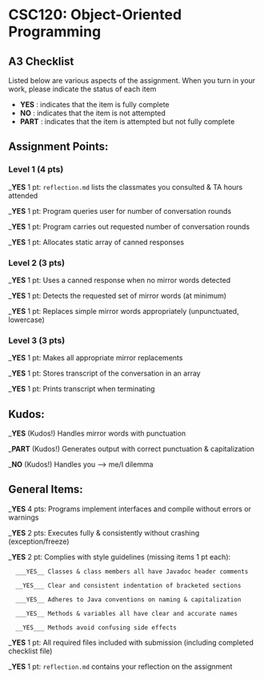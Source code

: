 # CSC120: Object-Oriented Programming
## A3 Checklist

Listed below are various aspects of the assignment.  When you turn in your work, please indicate the status of each item

- **YES** : indicates that the item is fully complete
- **NO** : indicates that the item is not attempted
- **PART** : indicates that the item is attempted but not fully complete


## Assignment Points:

### Level 1 (4 pts)

___YES__ 1 pt: `reflection.md` lists the classmates you consulted & TA hours attended

___YES__ 1 pt: Program queries user for number of conversation rounds

___YES__ 1 pt: Program carries out requested number of conversation rounds

___YES__ 1 pt: Allocates static array of canned responses

### Level 2 (3 pts)

___YES__ 1 pt: Uses a canned response when no mirror words detected

___YES__ 1 pt: Detects the requested set of mirror words (at minimum)

___YES__ 1 pt: Replaces simple mirror words appropriately (unpunctuated, lowercase)

### Level 3 (3 pts)

___YES__ 1 pt: Makes all appropriate mirror replacements

___YES__ 1 pt: Stores transcript of the conversation in an array

___YES__ 1 pt: Prints transcript when terminating

## Kudos:

___YES__ (Kudos!) Handles mirror words with punctuation

___PART__ (Kudos!) Generates output with correct punctuation & capitalization

___NO__ (Kudos!) Handles you --> me/I dilemma



## General Items:

___YES__ 4 pts: Programs implement interfaces and compile without errors or warnings

___YES__ 2 pts: Executes fully & consistently without crashing (exception/freeze)

___YES__ 2 pt: Complies with style guidelines (missing items 1 pt each):

      ___YES__ Classes & class members all have Javadoc header comments

      __YES___ Clear and consistent indentation of bracketed sections

      ___YES__ Adheres to Java conventions on naming & capitalization

      ___YES__ Methods & variables all have clear and accurate names

      __YES___ Methods avoid confusing side effects

___YES__ 1 pt: All required files included with submission (including completed checklist file)

___YES__ 1 pt: `reflection.md` contains your reflection on the assignment
